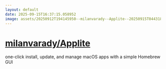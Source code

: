 ```yaml
---
layout: default
date: 2025-09-15T16:37:15.058952
image: assets/20250912T194145950--milanvarady--Applite--20250915T044318994--cropped.png
---
```


# [milanvarady/Applite](https://github.com/milanvarady/Applite)

one-click install, update, and manage macOS apps with a simple Homebrew GUI

